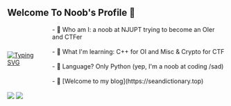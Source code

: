 ## Welcome To Noob's Profile 👋

<div style="display: flex; align-items: center;">
  <a href="https://git.io/typing-svg">
    <img src="https://readme-typing-svg.demolab.com?font=Fira+Code&pause=1000&random=false&width=435&separator=%3D&lines=from%20WholeTheWorld%20import%20%2A" alt="Typing SVG" />
  </a>
  <div style="margin-left: 20px;">
    - 🤔 Who am I: a noob at NJUPT trying to become an OIer and CTFer  
    <br><br>
    - 📕 What I'm learning: C++ for OI and Misc & Crypto for CTF  
    <br><br>
    - 🌱 Language? Only Python (yep, I'm a noob at coding /sad)  
    <br><br>
    - 🎉 [Welcome to my blog](https://seandictionary.top)
    <br><br>
  </div>
</div>

<img src="https://github-readme-stats.vercel.app/api/top-langs/?username=SeanDictionary&layout=compact&theme=vue-dark" />
<img src="https://github-readme-stats.vercel.app/api/?username=SeanDictionary&theme=vue-dark" />
